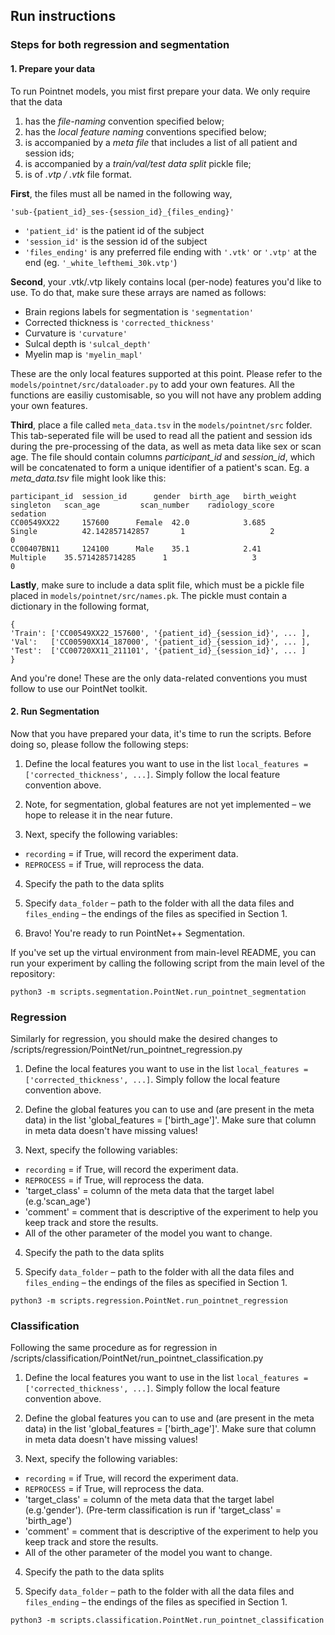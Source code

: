 ## Run instructions

### Steps for both regression and segmentation

#### 1. Prepare your data
To run Pointnet models, you mist first prepare your data. We only require that the data
1. has the *file-naming* convention specified below;
2. has the *local feature naming* conventions specified below;
3. is accompanied by a *meta file* that includes a list of all patient and session ids;
4. is accompanied by a *train/val/test data split* pickle file;
5. is of *.vtp / .vtk* file format.

**First**, the files must all be named in the following way,

```
'sub-{patient_id}_ses-{session_id}_{files_ending}'
```

* `'patient_id'` is the patient id of the subject
* `'session_id'` is the session id of the subject
* `'files_ending'` is any preferred file ending with `'.vtk'` or `'.vtp'` at the end (eg. `'_white_lefthemi_30k.vtp'`)


**Second**, your .vtk/.vtp likely contains local (per-node) features you'd like to use. To do that, make sure these arrays are named as follows:
* Brain regions labels for segmentation is `'segmentation'`
* Corrected thickness is `'corrected_thickness'`
* Curvature is `'curvature'`
* Sulcal depth is `'sulcal_depth'`
* Myelin map is `'myelin_mapl'`

These are the only local features supported at this point. Please refer to the `models/pointnet/src/dataloader.py` to add your own features. All the functions are easiliy customisable, so you will not have any problem adding your own features.

**Third**, place a file called `meta_data.tsv` in the `models/pointnet/src` folder. This tab-seperated file will be used to read all the patient and session ids during the pre-processing of the data, as well as meta data like sex or scan age.
The file should contain columns *participant_id* and *session_id*, which will be concatenated to form a unique identifier of a patient's scan.
Eg. a *meta_data.tsv* file might look like this:

```
participant_id	session_id	    gender	birth_age	birth_weight	singleton	scan_age	     scan_number	radiology_score	     sedation
CC00549XX22	    157600	    Female	42.0	        3.685	        Single	        42.142857142857	      1	                  2	                0
CC00407BN11	    124100	    Male	35.1	        2.41	        Multiple	35.5714285714285      1	                  3	                0

```

**Lastly**, make sure to include a data split file, which must be a pickle file placed in `models/pointnet/src/names.pk`. The pickle must contain a dictionary in the following format, 

```
{
'Train': ['CC00549XX22_157600', '{patient_id}_{session_id}', ... ],
'Val':   ['CC00590XX14_187000', '{patient_id}_{session_id}', ... ],
'Test':  ['CC00720XX11_211101', '{patient_id}_{session_id}', ... ]
}
```

And you're done! These are the only data-related conventions you must follow to use our PointNet toolkit. 

#### 2. Run Segmentation

Now that you have prepared your data, it's time to run the scripts. Before doing so, please follow the following steps:
1. Define the local features you want to use in the list `local_features = ['corrected_thickness', ...]`. Simply follow the local feature convention above.

2. Note, for segmentation, global features are not yet implemented – we hope to release it in the near future.

3. Next, specify the following variables:
* `recording` = if True, will record the experiment data.
* `REPROCESS` = if True, will reprocess the data.

4. Specify the path to the data splits

5. Specify `data_folder` – path to the folder with all the data files and `files_ending` – the endings of the files as specified in Section 1.

6. Bravo! You're ready to run PointNet++ Segmentation.

If you've set up the virtual environment from main-level README, you can run your experiment by calling the following script from the main level of the repository:

```
python3 -m scripts.segmentation.PointNet.run_pointnet_segmentation
```



### Regression

Similarly for regression, you should make the desired changes to /scripts/regression/PointNet/run_pointnet_regression.py


1. Define the local features you want to use in the list `local_features = ['corrected_thickness', ...]`. Simply follow the local feature convention above.

2. Define the global features you can to use and (are present in the meta data) in the list 'global_features = ['birth_age']'. Make sure that column in meta data doesn't have missing values!

3. Next, specify the following variables:
* `recording` = if True, will record the experiment data.
* `REPROCESS` = if True, will reprocess the data.
* 'target_class' = column of the meta data that the target label (e.g.'scan_age')
* 'comment' = comment that is descriptive of the experiment to help you keep track and store the results.
* All of the other parameter of the model you want to change.

4. Specify the path to the data splits

5. Specify `data_folder` – path to the folder with all the data files and `files_ending` – the endings of the files as specified in Section 1.


```
python3 -m scripts.regression.PointNet.run_pointnet_regression
```


### Classification

Following the same procedure as for regression in /scripts/classification/PointNet/run_pointnet_classification.py

1. Define the local features you want to use in the list `local_features = ['corrected_thickness', ...]`. Simply follow the local feature convention above.

2. Define the global features you can to use and (are present in the meta data) in the list 'global_features = ['birth_age']'. Make sure that column in meta data doesn't have missing values!

3. Next, specify the following variables:
* `recording` = if True, will record the experiment data.
* `REPROCESS` = if True, will reprocess the data.
* 'target_class' = column of the meta data that the target label (e.g.'gender'). (Pre-term classification is run if 'target_class' = 'birth_age')
* 'comment' = comment that is descriptive of the experiment to help you keep track and store the results.
* All of the other parameter of the model you want to change.

4. Specify the path to the data splits

5. Specify `data_folder` – path to the folder with all the data files and `files_ending` – the endings of the files as specified in Section 1.


```
python3 -m scripts.classification.PointNet.run_pointnet_classification
```


